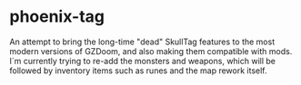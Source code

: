 # phoenix-tag
An attempt to bring the long-time "dead" SkullTag features to the most modern versions of GZDoom, and also making them compatible with mods. I´m currently trying to re-add the monsters and weapons, which will be followed by inventory items such as runes and the map rework itself.
